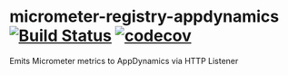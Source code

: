 # micrometer-registry-appdynamics [![Build Status](https://travis-ci.org/venth/micrometer-registry-appdynamics.svg?branch=master)](https://travis-ci.org/venth/micrometer-registry-appdynamics) [![codecov](https://codecov.io/gh/venth/micrometer-registry-appdynamics/branch/master/graph/badge.svg)](https://codecov.io/gh/venth/micrometer-registry-appdynamics)
Emits Micrometer metrics to AppDynamics via HTTP Listener

